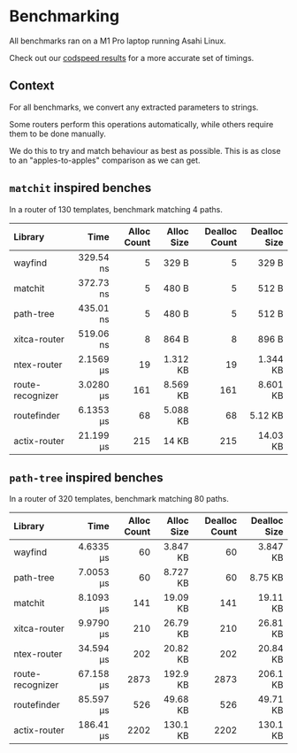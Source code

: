 # Benchmarking

All benchmarks ran on a M1 Pro laptop running Asahi Linux.

Check out our [codspeed results](https://codspeed.io/DuskSystems/wayfind/benchmarks) for a more accurate set of timings.

## Context

For all benchmarks, we convert any extracted parameters to strings.

Some routers perform this operations automatically, while others require them to be done manually.

We do this to try and match behaviour as best as possible. This is as close to an "apples-to-apples" comparison as we can get.

## `matchit` inspired benches

In a router of 130 templates, benchmark matching 4 paths.

| Library          | Time      | Alloc Count | Alloc Size | Dealloc Count | Dealloc Size |
|:-----------------|----------:|------------:|-----------:|--------------:|-------------:|
| wayfind          | 329.54 ns | 5           | 329 B      | 5             | 329 B        |
| matchit          | 372.73 ns | 5           | 480 B      | 5             | 512 B        |
| path-tree        | 435.01 ns | 5           | 480 B      | 5             | 512 B        |
| xitca-router     | 519.06 ns | 8           | 864 B      | 8             | 896 B        |
| ntex-router      | 2.1569 µs | 19          | 1.312 KB   | 19            | 1.344 KB     |
| route-recognizer | 3.0280 µs | 161         | 8.569 KB   | 161           | 8.601 KB     |
| routefinder      | 6.1353 µs | 68          | 5.088 KB   | 68            | 5.12 KB      |
| actix-router     | 21.199 µs | 215         | 14 KB      | 215           | 14.03 KB     |

## `path-tree` inspired benches

In a router of 320 templates, benchmark matching 80 paths.

| Library          | Time      | Alloc Count | Alloc Size | Dealloc Count | Dealloc Size |
|:-----------------|----------:|------------:|-----------:|--------------:|-------------:|
| wayfind          | 4.6335 µs | 60          | 3.847 KB   | 60            | 3.847 KB     |
| path-tree        | 7.0053 µs | 60          | 8.727 KB   | 60            | 8.75 KB      |
| matchit          | 8.1093 µs | 141         | 19.09 KB   | 141           | 19.11 KB     |
| xitca-router     | 9.9790 µs | 210         | 26.79 KB   | 210           | 26.81 KB     |
| ntex-router      | 34.594 µs | 202         | 20.82 KB   | 202           | 20.84 KB     |
| route-recognizer | 67.158 µs | 2873        | 192.9 KB   | 2873          | 206.1 KB     |
| routefinder      | 85.597 µs | 526         | 49.68 KB   | 526           | 49.71 KB     |
| actix-router     | 186.41 µs | 2202        | 130.1 KB   | 2202          | 130.1 KB     |
